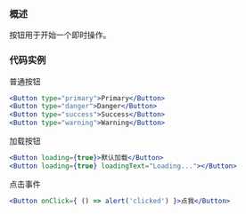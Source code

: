 ### 概述

按钮用于开始一个即时操作。

### 代码实例

普通按钮

```jsx
<Button type="primary">Primary</Button>
<Button type="danger">Danger</Button>
<Button type="success">Success</Button>
<Button type="warning">Warning</Button>
```

加载按钮

```jsx
<Button loading={true}>默认加载</Button>
<Button loading={true} loadingText="Loading..."></Button>
```

点击事件

```jsx
<Button onClick={ () => alert('clicked') }>点我</Button>
```
